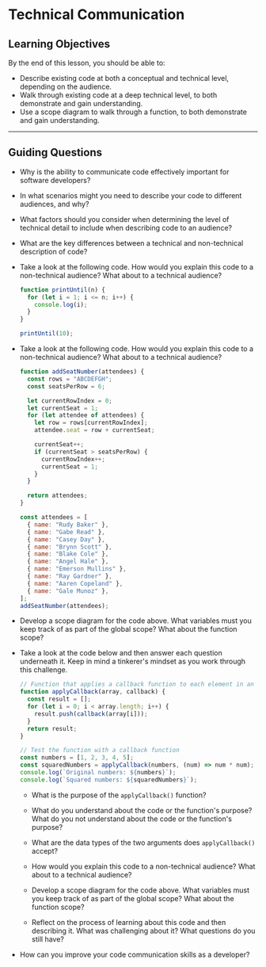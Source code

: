 # Technical Communication

## Learning Objectives

By the end of this lesson, you should be able to:

- Describe existing code at both a conceptual and technical level, depending on the audience.
- Walk through existing code at a deep technical level, to both demonstrate and gain understanding.
- Use a scope diagram to walk through a function, to both demonstrate and gain understanding.

---

## Guiding Questions

- Why is the ability to communicate code effectively important for software developers?

- In what scenarios might you need to describe your code to different audiences, and why?

- What factors should you consider when determining the level of technical detail to include when describing code to an audience?

- What are the key differences between a technical and non-technical description of code?

- Take a look at the following code. How would you explain this code to a non-technical audience? What about to a technical audience?

  ```javascript
  function printUntil(n) {
    for (let i = 1; i <= n; i++) {
      console.log(i);
    }
  }

  printUntil(10);
  ```

- Take a look at the following code. How would you explain this code to a non-technical audience? What about to a technical audience?

  ```javascript
  function addSeatNumber(attendees) {
    const rows = "ABCDEFGH";
    const seatsPerRow = 6;

    let currentRowIndex = 0;
    let currentSeat = 1;
    for (let attendee of attendees) {
      let row = rows[currentRowIndex];
      attendee.seat = row + currentSeat;

      currentSeat++;
      if (currentSeat > seatsPerRow) {
        currentRowIndex++;
        currentSeat = 1;
      }
    }

    return attendees;
  }

  const attendees = [
    { name: "Rudy Baker" },
    { name: "Gabe Read" },
    { name: "Casey Day" },
    { name: "Brynn Scott" },
    { name: "Blake Cole" },
    { name: "Angel Hale" },
    { name: "Emerson Mullins" },
    { name: "Ray Gardner" },
    { name: "Aaren Copeland" },
    { name: "Gale Munoz" },
  ];
  addSeatNumber(attendees);
  ```

- Develop a scope diagram for the code above. What variables must you keep track of as part of the global scope? What about the function scope?

- Take a look at the code below and then answer each question underneath it. Keep in mind a tinkerer's mindset as you work through this challenge.

  ```javascript
  // Function that applies a callback function to each element in an array
  function applyCallback(array, callback) {
    const result = [];
    for (let i = 0; i < array.length; i++) {
      result.push(callback(array[i]));
    }
    return result;
  }

  // Test the function with a callback function
  const numbers = [1, 2, 3, 4, 5];
  const squaredNumbers = applyCallback(numbers, (num) => num * num);
  console.log(`Original numbers: ${numbers}`);
  console.log(`Squared numbers: ${squaredNumbers}`);
  ```

  - What is the purpose of the `applyCallback()` function?

  - What do you understand about the code or the function's purpose? What do you not understand about the code or the function's purpose?

  - What are the data types of the two arguments does `applyCallback()` accept?

  - How would you explain this code to a non-technical audience? What about to a technical audience?

  - Develop a scope diagram for the code above. What variables must you keep track of as part of the global scope? What about the function scope?

  - Reflect on the process of learning about this code and then describing it. What was challenging about it? What questions do you still have?

- How can you improve your code communication skills as a developer?
